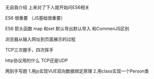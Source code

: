 无自我介绍
上来对了下人就开始问ES6相关

ES6 很重要  （JS基础很重要）

ES6
箭头函数
map 和set
默认导出默认导入
和CommenJS区别

浏览器从输入网址到页面展示的过程

TCP三次握手，四次挥手

http协议用的什么        TCP还是UDP

两到手写题
1.用js实现VUE双向数据绑定原理
2.用class实现一个Person类
